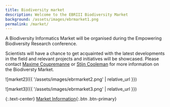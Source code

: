 ```yaml
---
title: Biodiversity market
description: Welcome to the EBRIII Biodiversity Market
background: /assets/images/ebrmarket1.png
permalink: /market/
---
```


A Biodiversity Informatics Market will be organised during the Empowering Biodiversity Research conference. 

Scientists will have a chance to get acquainted with the latest developments in the field and relevant projects and initiatives will be showcased.
Please contact [Maxime Coupremanne](m.coupremanne@biodiversity.be) or [Stijn Cooleman](scooleman@naturalsciences.be) for more information on the Biodiversty Market.

![market2]({{ '/assets/images/ebrmarket2.png' | relative_url }})



![market3]({{ '/assets/images/ebrmarket3.png' | relative_url }})

{:.text-center}
[Market Information](https://naturalis.nl){:.btn .btn-primary}

